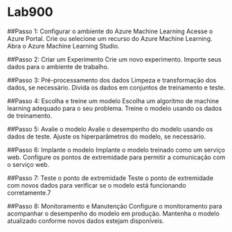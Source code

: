 # Lab900
##Passo 1: Configurar o ambiente do Azure Machine Learning
Acesse o Azure Portal.
Crie ou selecione um recurso do Azure Machine Learning.
Abra o Azure Machine Learning Studio.

##Passo 2: Criar um Experimento
Crie um novo experimento.
Importe seus dados para o ambiente de trabalho.

##Passo 3: Pré-processamento dos dados
Limpeza e transformação dos dados, se necessário.
Divida os dados em conjuntos de treinamento e teste.

##Passo 4: Escolha e treine um modelo
Escolha um algoritmo de machine learning adequado para o seu problema.
Treine o modelo usando os dados de treinamento.

##Passo 5: Avalie o modelo
Avalie o desempenho do modelo usando os dados de teste.
Ajuste os hiperparâmetros do modelo, se necessário.

##Passo 6: Implante o modelo
Implante o modelo treinado como um serviço web.
Configure os pontos de extremidade para permitir a comunicação com o serviço web.

##Passo 7: Teste o ponto de extremidade
Teste o ponto de extremidade com novos dados para verificar se o modelo está funcionando corretamente.7

##Passo 8: Monitoramento e Manutenção
Configure o monitoramento para acompanhar o desempenho do modelo em produção.
Mantenha o modelo atualizado conforme novos dados estejam disponíveis.
